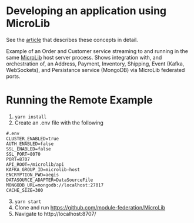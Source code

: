 
# Developing an application using MicroLib

See the [article](https://trmidboe.medium.com/discounting-the-microservice-premium-a95311c61367) that describes these concepts in detail.

Example of an Order and Customer service streaming to and running in the same [MicroLib](https://github.com/module-federation/MicroLib) host server process. Shows integration with, and orchestration of, an Address, Payment, Inventory, Shipping, Event (Kafka, WebSockets), and Persistance service (MongoDB) via MicroLib federated ports.

# Running the Remote Example
1) `yarn install`
2) Create an .env file with the following

```
#.env
CLUSTER_ENABLED=true
AUTH_ENABLED=false
SSL_ENABLED=false
SSL_PORT=8070
PORT=8707
API_ROOT=/microlib/api
KAFKA_GROUP_ID=microlib-host
ENCRYPTION_PWD=aegis
DATASOURCE_ADAPTER=DataSourceFile
MONGODB_URL=mongodb://localhost:27017
CACHE_SIZE=300
```
3) `yarn start`
4) Clone and run https://github.com/module-federation/MicroLib
6) Navigate to http://localhost:8707/
